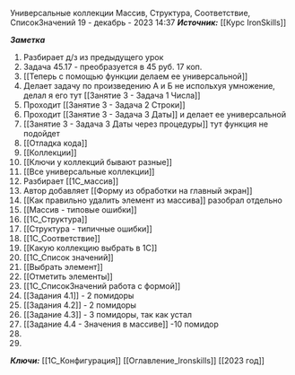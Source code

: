 
Универсальные коллекции Массив, Структура, Соответствие, СписокЗначений
 19 - декабрь - 2023  14:37 
***Источник:***  [[Курс IronSkills]] 

***Заметка*** 
1. Разбирает д/з из предыдущего урок
2. Задача 45.17 - преобразуется в 45 руб. 17 коп.
3. [[Теперь с помощью функции делаем ее универсальной]] 
4. Делает задачу по произведению А и Б не испольхуя умножение, делал я его тут [[Занятие 3 - Задача 1 Числа]]
5. Проходит [[Занятие 3 - Задача 2 Строки]]
6.  Проходит [[Занятие 3 - Задача 3 Даты]] и делает ее универсальной 
7. [[Занятие 3 - Задача 3 Даты через процедуры]] тут функция не подойдет
8.  [[Отладка кода]]
9. [[Коллекции]]
10. [[Ключи у коллекций бывают разные]]
11. [[Все универсальные коллекции]]
12.  Разбирает [[1С_массив]]
13.  Автор добавляет [[Форму из обработки на главный экран]]
14. [[Как правильно удалить элемент из массива]] разобрал отдельно
15. [[Массив - типовые ошибки]]
16. [[1С_Структура]]
17. [[Структура - типичные ошибки]]
18. [[1С_Соответствие]]
19. [[Какую коллекцию выбрать в 1С]]
20. [[1С_Список значений]]
21. [[Выбрать элемент]]
22. [[Отметить элементы]]
23. [[1С_СписокЗначений работа с формой]]
24. [[Задания 4.1]] - 2 помидоры
25. [[Задания 4.2]] - 2 помидоры
26. [[Задание 4.3]] - 3 помидоры, так как устал
27. [[Задание 4.4 - Значения в массиве]] -10 помидор
28. 
29. 

***Ключи:*** [[1С_Конфигурация]]  [[Оглавление_Ironskills]] [[2023 год]]